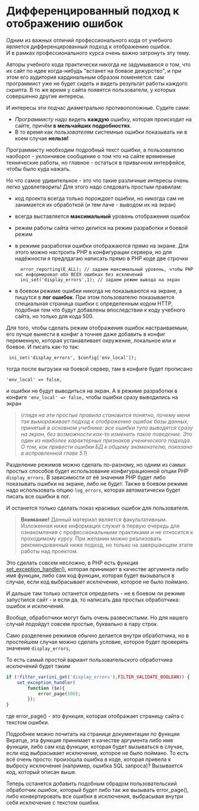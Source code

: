 # Дифференцированный подход к отображению ошибок

Одним из важных отличий профессионального кода от учебного является дифференцированный подход к отображению ошибок.   
И в рамках профессионального курса очень важно затронуть эту тему.

Авторы учебного кода практически никогда не задумываюся о том, что их сайт по идее когда-нибудь "встанет на боевое дежурство", и при этом его аудитория кардинальным образом поменяется: сам программист уже не будет сидеть и видеть результат работы каждого скрипта. В то же время у сайта появятся пользователи, у которых совершенно другие интересы. 

И интересы эти подчас диаметрально противоположные. Судите сами: 
- *Программисту* надо видеть **каждую** ошибку, которая происходит на сайте, причём **в мельчайших подробностях**. 
- В то время как *пользователям* системные ошибки показывать ни в коем случае **нельзя!**
 
Программисту необходим подробный текст ошибки, а пользователю наоборот - уклончивое сообщение о том что на сайте временные технические работы, но главное - остаться в привычном интерфейсе, чтобы было куда нажать.

Но что самое удивительное - это что такие различные интересы очень легко удовлетворить! Для этого надо следовать простым правилам:

- код проекта всегда только *порождает* ошибки, но никогда сам не занимается их обработкой (и тем паче - выводом их на экран)
- всегда выставляется **максимальный** уровень отображения ошибок
- режим работы сайта четко делится на режим разработки и боевой режим 
- в режиме разработки ошибки отображаются прямо на экране. Для этого можно настроить РНР в конфигурации сервера, но для надёжности я предлдагаю написать прямо в РНР коде две строчки

        error_reporting(E_ALL); // задаем максимальный уровень, чтобы РНР нас информировал обо ВСЕХ ошибках без исключений
        ini_set('display_errors',1); // задаем режим вывода на экран
- в боевом режиме ошибки никогда не показываются на экране, а пишутся в **лог ошибок**. При этом пользователю показывается специальная страница ошибки с определенным кодом НТТР, подобная тем что будут добавлены впоследствии к коду учебного сайта, но только для кода 500.

Для того, чтобы сделать режим отображения ошибок настраиваемым, его лучше вынести в конфиг
а точнее даже добавить в конфиг переменную, которая устанавливает окружение, локальное или 
и боевое. И писать как-то так:

     ini_set('display_errors', $config['env_local']);

тогда после выгрузки на боевой сервер, там в конфиге будет прописано 

    'env_local' => false,

и ошибки не будут выводиться на экран. 
А в режиме разработки в конфиге  `'env_local' => false,` чтобы ошибки сразу выводились на экран

> (*глядя на эти простые правила становится понятно, почему меня так вымораживает подход к отображению ошибок базы данных, принятый в основном учебнике: все ошибки тупо выводятся сразу на экран, без возможности как-то изменить такое поведение. Это один из наиболее характерных признаков ученического подхода. О том, как  привести ошибки БД к общему знаменателю, показано в исправленной главе 5.1*)

Разделение режимов можно сделать по-разному, но одним из самых простых способов будет использование конфигурационной опции РНР `display_errors`. В зависимости от её значения РНР будет либо показывать ошибки на экране, либо не будет. Также в боевом режиме надо использовать опцию `log_errors`, которая автоматически будет писать все ошибки в лог.

И останется только сделать показ красивых ошибок для пользователя. 

> **Внимание!** Данный материал является факультативным. Изложенная ниже информация служит в первую очередь для ознакомления с профессиональными практиками и не относится к проходимому курсу. При желании можно реализовать рекомендованный ниже подход, но только на завершающем этапе работы над проектом.  

Это сделать совсем несложно, в РНР есть функция [set_exception_handler()](https://www.php.net/manual/ru/function.set-exception-handler.php), которая  принимает в качестве аргумента либо имя функции, либо сам код функции, которая будет вызываться в случае, если код выбрасывает исключение, которое не было поймано.

И дальше там только останется определить - не в боевом ли режиме запустился сайт - и если да, то написать два простых обработчика: ошибок и исключений.

Вообще, обработчики могут быть очень развесистыми. Но для нашего случай подойдут совсем простые, буквально в пару строк.

Само разделение режимов обычно делается внутри обработчика, но в простейшем случае можно сделать условие, которое будет проверять значение `display_errors`, 

То есть самый простой вариант пользовательского обработчика исключений будет таким

```php
if (!filter_var(ini_get('display_errors'),FILTER_VALIDATE_BOOLEAN)) {
    set_exception_handler(
        function ($e){
            error_page(500);
        });
}
```
где error_page() - это функция, которая отображает страницу сайта с текстом ошибки.

Подробнее можно почитать на странице документации по функции     
Вкратце, эта функция принимает в качестве аргумента либо имя функции, либо сам код функции, которая будет вызываться в случае, если код выбрасывает исключение, которое не было поймано. То есть всё очень просто: произошла ошибка в коде, которая привела к выбросу исключения (например, ошибка SQL запроса)? Вызывается код, который описан выше. 

Теперь останется добавить подобным обрадом пользовательский обработчик *ошибок*, который будет либо так же вызывать error_page(), либо конвертировать все ошибки в исключения, выбрасывая внутри себя исключение с текстом ошибки.


